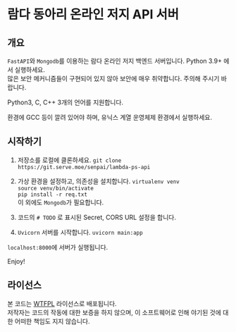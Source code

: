 # 람다 동아리 온라인 저지 API 서버
## 개요
`FastAPI`와 `Mongodb`를 이용하는 람다 온라인 저지 백엔드 서버입니다. Python 3.9+ 에서 실행하세요.  
많은 보안 메커니즘들이 구현되어 있지 않아 보안에 매우 취약합니다. 주의해 주시기 바랍니다.  
  
Python3, C, C++ 3개의 언어를 지원합니다.
  
환경에 GCC 등이 깔려 있어야 하며, 유닉스 계열 운영체제 환경에서 실행하세요.  

## 시작하기
1. 저장소를 로컬에 클론하세요.
`git clone https://git.serve.moe/senpai/lambda-ps-api`  

2. 가상 환경을 설정하고, 의존성을 설치합니다.
`virtualenv venv`  
`source venv/bin/activate`  
`pip install -r req.txt`  
이 외에도 `Mongodb`가 필요합니다.

3. 코드의 `# TODO` 로 표시된 Secret, CORS URL 설정을 합니다.

4. `Uvicorn` 서버를 시작합니다.
`uvicorn main:app`  
  
`localhost:8000`에 서버가 실행됩니다.  
  
Enjoy!

## 라이선스
본 코드는 [WTFPL](https://wtfpl.net/) 라이선스로 배포됩니다.  
저작자는 코드의 작동에 대한 보증을 하지 않으며, 이 소프트웨어로 인해 야기된 것에 대한 어떠한 책임도 지지 않습니다.

